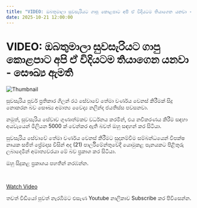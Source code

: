 ```yaml
---
title: "VIDEO: ඔබතුමාලා සුවසැරියට ගාපු කොළපාට අපි ඒ විදියටම තියාගෙන යනවා - සෞඛ්‍ය ඇමති"
date: 2025-10-21 12:00:00
---
```


# VIDEO: ඔබතුමාලා සුවසැරියට ගාපු කොළපාට අපි ඒ විදියටම තියාගෙන යනවා - සෞඛ්‍ය ඇමති

![Thumbnail](https://helakuru.sgp1.cdn.digitaloceanspaces.com/esana/images/lib/nalinda-parliment-video.jpg)

සුවසැරිය පූර්ව ප්‍රතිකාර ගිලන් රථ සේවාවේ තේමා වර්ණය වෙනස් කිරීමක් සිදු නොකරන බව සෞඛ්‍ය අමාත්‍ය ‍වෛද්‍ය නලින්ද ජයතිස්ස පවසනවා.

නමුත්, සුවසැරිය සේවාව ගුණාත්මකව වර්ධනය කරමින්, එය නවීකරණය කිරීම සඳහා අයවැයෙන් මිලියන 5000 ක් වෙන්කර ඇති බවත් ඔහු සඳහන් කර සිටියා.

සුවසැරිය සේවාවේ තේමා වර්ණය වෙනස් කිරීමට සූදානම්වීම සම්බන්ධයෙන් විපක්ෂ නායක සජිත් ප්‍රේමදාස විසින් අද (21) පාර්ලිමේන්තුවේදී යොමුකළ පැනයකට පිළිතුරු ලබාදෙමින් අමාත්‍යවරයා මේ බව ප්‍රකාශ කර සිටියා.

ඔහු සිදුකළ ප්‍රකාශය පහතින් නරඹන්න.

 

[Watch Video](https://youtube.com/embed/BEcO1EN7Urc)

තවත් වීඩියෝ පුවත් නැරඹීමට එසැණ Youtube නාලිකාව Subscribe කර පිවිසෙන්න.

